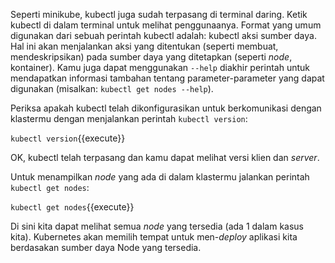 Seperti minikube, kubectl juga sudah terpasang di terminal daring. Ketik kubectl di dalam terminal untuk melihat penggunaanya.
Format yang umum digunakan dari sebuah perintah kubectl adalah: kubectl aksi sumber daya.
Hal ini akan menjalankan aksi yang ditentukan (seperti membuat, mendeskripsikan) pada sumber daya yang ditetapkan (seperti _node_, kontainer). Kamu juga dapat menggunakan `--help` diakhir perintah untuk mendapatkan informasi tambahan tentang parameter-parameter yang dapat digunakan (misalkan: `kubectl get nodes --help`).

Periksa apakah kubectl telah dikonfigurasikan untuk berkomunikasi dengan klastermu dengan menjalankan perintah `kubectl version`:

`kubectl version`{{execute}}

OK, kubectl telah terpasang dan kamu dapat melihat versi klien dan _server_.

Untuk menampilkan _node_ yang ada di dalam klastermu jalankan perintah `kubectl get nodes`:

`kubectl get nodes`{{execute}}

Di sini kita dapat melihat semua _node_ yang tersedia (ada 1 dalam kasus kita). Kubernetes akan memilih tempat untuk men-_deploy_ aplikasi kita berdasakan sumber daya Node yang tersedia.
